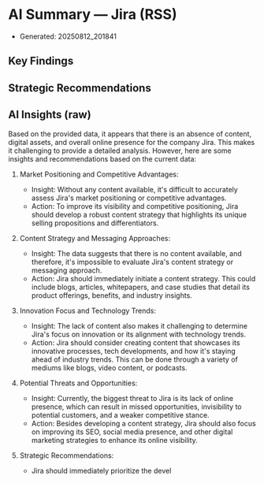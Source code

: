 # AI Summary — Jira (RSS)

- Generated: 20250812_201841

## Key Findings

## Strategic Recommendations

## AI Insights (raw)

Based on the provided data, it appears that there is an absence of content, digital assets, and overall online presence for the company Jira. This makes it challenging to provide a detailed analysis. However, here are some insights and recommendations based on the current data:

1. Market Positioning and Competitive Advantages:
    - Insight: Without any content available, it's difficult to accurately assess Jira's market positioning or competitive advantages.
    - Action: To improve its visibility and competitive positioning, Jira should develop a robust content strategy that highlights its unique selling propositions and differentiators.

2. Content Strategy and Messaging Approaches:
    - Insight: The data suggests that there is no content available, and therefore, it's impossible to evaluate Jira's content strategy or messaging approach.
    - Action: Jira should immediately initiate a content strategy. This could include blogs, articles, whitepapers, and case studies that detail its product offerings, benefits, and industry insights.

3. Innovation Focus and Technology Trends:
    - Insight: The lack of content also makes it challenging to determine Jira's focus on innovation or its alignment with technology trends.
    - Action: Jira should consider creating content that showcases its innovative processes, tech developments, and how it's staying ahead of industry trends. This can be done through a variety of mediums like blogs, video content, or podcasts.

4. Potential Threats and Opportunities:
    - Insight: Currently, the biggest threat to Jira is its lack of online presence, which can result in missed opportunities, invisibility to potential customers, and a weaker competitive stance.
    - Action: Besides developing a content strategy, Jira should also focus on improving its SEO, social media presence, and other digital marketing strategies to enhance its online visibility.

5. Strategic Recommendations:
    - Jira should immediately prioritize the devel